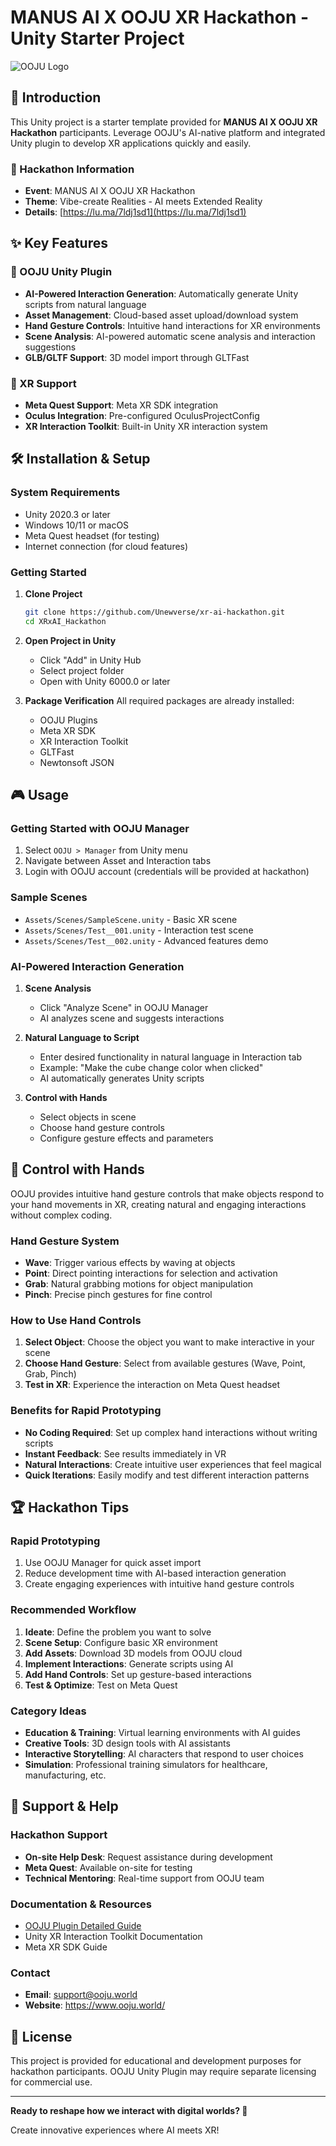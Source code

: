 # MANUS AI X OOJU XR Hackathon - Unity Starter Project

![OOJU Logo](Assets/ooju-unity-plugin/Resources/ooju_logo.png)

## 🚀 Introduction

This Unity project is a starter template provided for **MANUS AI X OOJU XR Hackathon** participants. Leverage OOJU's AI-native platform and integrated Unity plugin to develop XR applications quickly and easily.

### 🎯 Hackathon Information
- **Event**: MANUS AI X OOJU XR Hackathon
- **Theme**: Vibe-create Realities - AI meets Extended Reality
- **Details**: [https://lu.ma/7ldj1sd1](https://lu.ma/7ldj1sd1)

## ✨ Key Features

### 🔧 OOJU Unity Plugin
- **AI-Powered Interaction Generation**: Automatically generate Unity scripts from natural language
- **Asset Management**: Cloud-based asset upload/download system
- **Hand Gesture Controls**: Intuitive hand interactions for XR environments
- **Scene Analysis**: AI-powered automatic scene analysis and interaction suggestions
- **GLB/GLTF Support**: 3D model import through GLTFast

### 🥽 XR Support
- **Meta Quest Support**: Meta XR SDK integration
- **Oculus Integration**: Pre-configured OculusProjectConfig
- **XR Interaction Toolkit**: Built-in Unity XR interaction system

## 🛠 Installation & Setup

### System Requirements
- Unity 2020.3 or later
- Windows 10/11 or macOS
- Meta Quest headset (for testing)
- Internet connection (for cloud features)

### Getting Started
1. **Clone Project**
   ```bash
   git clone https://github.com/Unewverse/xr-ai-hackathon.git
   cd XRxAI_Hackathon
   ```

2. **Open Project in Unity**
   - Click "Add" in Unity Hub
   - Select project folder
   - Open with Unity 6000.0 or later

3. **Package Verification**
   All required packages are already installed:
   - OOJU Plugins
   - Meta XR SDK
   - XR Interaction Toolkit
   - GLTFast
   - Newtonsoft JSON

## 🎮 Usage

### Getting Started with OOJU Manager
1. Select `OOJU > Manager` from Unity menu
2. Navigate between Asset and Interaction tabs
3. Login with OOJU account (credentials will be provided at hackathon)

### Sample Scenes
- `Assets/Scenes/SampleScene.unity` - Basic XR scene
- `Assets/Scenes/Test__001.unity` - Interaction test scene
- `Assets/Scenes/Test__002.unity` - Advanced features demo

### AI-Powered Interaction Generation
1. **Scene Analysis**
   - Click "Analyze Scene" in OOJU Manager
   - AI analyzes scene and suggests interactions

2. **Natural Language to Script**
   - Enter desired functionality in natural language in Interaction tab
   - Example: "Make the cube change color when clicked"
   - AI automatically generates Unity scripts

3. **Control with Hands**
   - Select objects in scene
   - Choose hand gesture controls
   - Configure gesture effects and parameters

## 👋 Control with Hands

OOJU provides intuitive hand gesture controls that make objects respond to your hand movements in XR, creating natural and engaging interactions without complex coding.

### Hand Gesture System
- **Wave**: Trigger various effects by waving at objects
- **Point**: Direct pointing interactions for selection and activation
- **Grab**: Natural grabbing motions for object manipulation
- **Pinch**: Precise pinch gestures for fine control

### How to Use Hand Controls
1. **Select Object**: Choose the object you want to make interactive in your scene
2. **Choose Hand Gesture**: Select from available gestures (Wave, Point, Grab, Pinch)
3. **Test in XR**: Experience the interaction on Meta Quest headset

### Benefits for Rapid Prototyping
- **No Coding Required**: Set up complex hand interactions without writing scripts
- **Instant Feedback**: See results immediately in VR
- **Natural Interactions**: Create intuitive user experiences that feel magical
- **Quick Iterations**: Easily modify and test different interaction patterns

## 🏆 Hackathon Tips

### Rapid Prototyping
1. Use OOJU Manager for quick asset import
2. Reduce development time with AI-based interaction generation
3. Create engaging experiences with intuitive hand gesture controls

### Recommended Workflow
1. **Ideate**: Define the problem you want to solve
2. **Scene Setup**: Configure basic XR environment
3. **Add Assets**: Download 3D models from OOJU cloud
4. **Implement Interactions**: Generate scripts using AI
5. **Add Hand Controls**: Set up gesture-based interactions
6. **Test & Optimize**: Test on Meta Quest

### Category Ideas
- **Education & Training**: Virtual learning environments with AI guides
- **Creative Tools**: 3D design tools with AI assistants
- **Interactive Storytelling**: AI characters that respond to user choices
- **Simulation**: Professional training simulators for healthcare, manufacturing, etc.

## 🤝 Support & Help

### Hackathon Support
- **On-site Help Desk**: Request assistance during development
- **Meta Quest**: Available on-site for testing
- **Technical Mentoring**: Real-time support from OOJU team

### Documentation & Resources
- [OOJU Plugin Detailed Guide](Assets/ooju-unity-plugin/README.md)
- Unity XR Interaction Toolkit Documentation
- Meta XR SDK Guide

### Contact
- **Email**: support@ooju.world
- **Website**: https://www.ooju.world/


## 📝 License

This project is provided for educational and development purposes for hackathon participants. OOJU Unity Plugin may require separate licensing for commercial use.

---

**Ready to reshape how we interact with digital worlds? 🌟**

Create innovative experiences where AI meets XR! 